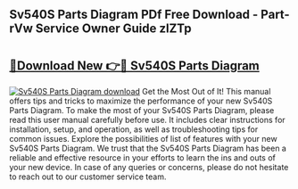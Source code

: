 ## Sv540S Parts Diagram PDf Free Download - Part-rVw Service Owner Guide zlZTp

# <h2><a href="http://dfpwsf.blite.top/?on=Sv540S+Parts+Diagram">🔗Download New 👉🔴 Sv540S Parts Diagram</a></h2>

[![Sv540S Parts Diagram download](https://i.imgur.com/lujVjoI.png)](http://dfpwsf.blite.top/?on=Sv540S+Parts+Diagram)
Get the Most Out of It! This manual offers tips and tricks to maximize the performance of your new Sv540S Parts Diagram. To make the most of your Sv540S Parts Diagram, please read this user manual carefully before use. It includes clear instructions for installation, setup, and operation, as well as troubleshooting tips for common issues. Explore the possibilities of list of features with your new Sv540S Parts Diagram. We trust that the Sv540S Parts Diagram has been a reliable and effective resource in your efforts to learn the ins and outs of your new device. In case of any queries or concerns, please do not hesitate to reach out to our customer service team.
